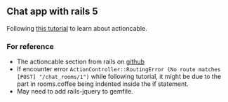 ## Chat app with rails 5
Following [this tutorial](https://www.sitepoint.com/create-a-chat-app-with-rails-5-actioncable-and-devise/) to learn about actioncable.

### For reference
- The actioncable section from rails on [github](https://github.com/rails/rails/tree/master/actioncable)
- If encounter error `ActionController::RoutingError (No route matches [POST] "/chat_rooms/1")` while following tutorial, it might be due to the part in rooms.coffee being indented inside the if statement.
- May need to add rails-jquery to gemfile.
